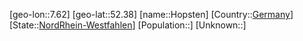 ﻿---
location: [52.38,7.62]
type: City
tags:
- geo/City


SpocWebEntityId: 31024
isDeleted: false
confidential: public

---
[geo-lon::7.62]
[geo-lat::52.38]
[name::Hopsten]
[Country::[Germany](geo/Continent/Europe/Germany.md)]
[State::[NordRhein-Westfahlen](NordRhein-Westfahlen)]
[Population::]
[Unknown::]

